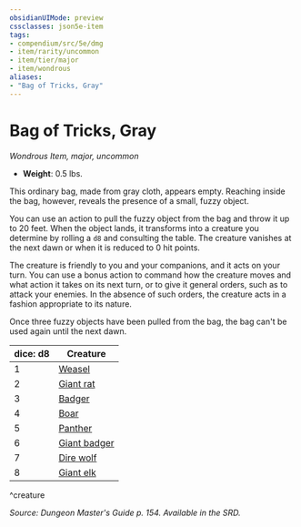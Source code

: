 ```yaml
---
obsidianUIMode: preview
cssclasses: json5e-item
tags:
- compendium/src/5e/dmg
- item/rarity/uncommon
- item/tier/major
- item/wondrous
aliases: 
- "Bag of Tricks, Gray"
---
```

# Bag of Tricks, Gray
*Wondrous Item, major, uncommon*  

- **Weight**: 0.5 lbs.

This ordinary bag, made from gray cloth, appears empty. Reaching inside the bag, however, reveals the presence of a small, fuzzy object.

You can use an action to pull the fuzzy object from the bag and throw it up to 20 feet. When the object lands, it transforms into a creature you determine by rolling a `d8` and consulting the table. The creature vanishes at the next dawn or when it is reduced to 0 hit points.

The creature is friendly to you and your companions, and it acts on your turn. You can use a bonus action to command how the creature moves and what action it takes on its next turn, or to give it general orders, such as to attack your enemies. In the absence of such orders, the creature acts in a fashion appropriate to its nature.

Once three fuzzy objects have been pulled from the bag, the bag can't be used again until the next dawn.

| dice: d8 | Creature |
|----------|----------|
| 1 | [Weasel](z_compendium/bestiary/beast/weasel.md) |
| 2 | [Giant rat](z_compendium/bestiary/beast/giant-rat.md) |
| 3 | [Badger](z_compendium/bestiary/beast/badger.md) |
| 4 | [Boar](z_compendium/bestiary/beast/boar.md) |
| 5 | [Panther](z_compendium/bestiary/beast/panther.md) |
| 6 | [Giant badger](z_compendium/bestiary/beast/giant-badger.md) |
| 7 | [Dire wolf](z_compendium/bestiary/beast/dire-wolf.md) |
| 8 | [Giant elk](z_compendium/bestiary/beast/giant-elk.md) |
^creature

*Source: Dungeon Master's Guide p. 154. Available in the SRD.*